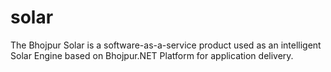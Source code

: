 # solar
The Bhojpur Solar is a software-as-a-service product used as an intelligent Solar Engine based on Bhojpur.NET Platform for application delivery.
